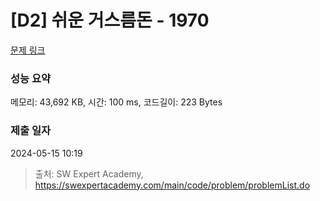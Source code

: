# [D2] 쉬운 거스름돈 - 1970 

[문제 링크](https://swexpertacademy.com/main/code/problem/problemDetail.do?contestProbId=AV5PsIl6AXIDFAUq) 

### 성능 요약

메모리: 43,692 KB, 시간: 100 ms, 코드길이: 223 Bytes

### 제출 일자

2024-05-15 10:19



> 출처: SW Expert Academy, https://swexpertacademy.com/main/code/problem/problemList.do